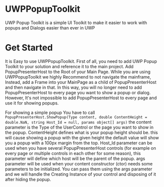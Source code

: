 # UWPPopupToolkit
UWP Popup Toolkit is a simple UI Toolkit to make it easier to work with popups and Dialogs easier than ever in UWP

# Get Started
It is Easy to use UWPPopupToolkit. First of all, you need to add UWP Popup Toolkit to your solution and reference it to the main project. 
Add PopupPresenterHost to the Root of your Main Page. While you are using UWPPopupToolkit we highly Recommend to not navigate the mainframe, Instead, add a Frame into your MainPage as a child of PopupPresenterHost and then navigate in that. In this way, you will no longer need to add PopupPresenterHost to every page you want to show a popup or dialog. However, It's not impossible to add PopupPresenterHost to every page and use it for showing popups. 

For showing a simple popup You have to call ```PopupPresenterHost.ShowPopup(Type content, double ContentHeight = double.NaN, string Host_Id = null, params object[] args)``` the content parameter is the Type of the UserControl or the page you want to show in the popup. 
ContentHeight defines what is your popup height should be. this will cause showing a popup with the given height the default value will show you a popup with a 100px margin from the top. 
Host_Id parameter can be used when you have several PopupPresenterHost controls (for example on every page or multiple controls in each other for some reason), this parameter will define which host will be the parent of the popup.
args parameter will be used when your content constructor (ctor) needs some parameters to be initialized. You can pass them using the args parameter and we will handle the Creating Instance of your control and disposing of it after hiding the popup. 

